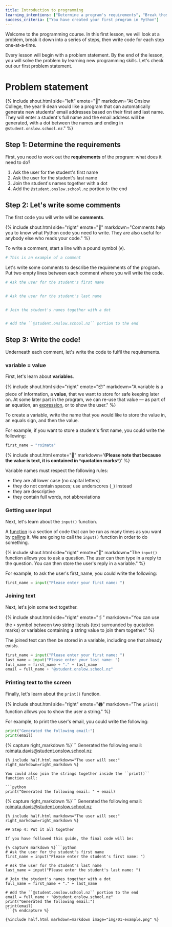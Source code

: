 ```yaml
---
title: Introduction to programming
learning_intentions: ["Determine a program's requirements", "Break those requirements into a series of steps", "Write a comment for each step", "Write your first program in Python based on your comments"]
success_criteria: ["You have created your first program in Python"]
---
```


Welcome to the programming course. In this first lesson, we will look at a problem, break it down into a series of steps, then write code for each step one-at-a-time.

Every lesson will begin with a problem statement. By the end of the lesson, you will solve the problem by learning new programming skills. Let's check out our first problem statement.

# Problem statement

{% include shout.html side="left" emote="💬" markdown="At Onslow College, the year 9 dean would like a program that can automatically generate new students' email addresses based on their first and last name. They will enter a student's full name and the email address will be generated, with a dot between the names and ending in ``@student.onslow.school.nz``." %}

## Step 1: Determine the requirements

First, you need to work out the **requirements** of the program: what does it need to do?

1. Ask the user for the student's first name
2. Ask the user for the student's last name
3. Join the student's names together with a dot
4. Add the ``@student.onslow.school.nz`` portion to the end

## Step 2: Let's write some comments

The first code you will write will be **comments**.

{% include shout.html side="right" emote="💭" markdown="Comments help you to know what Python code you need to write. They are also useful for anybody else who reads your code." %}

To write a comment, start a line with a pound symbol (``#``).

```python
# This is an example of a comment
```

Let's write some comments to describe the requirements of the program. Put two empty lines between each comment where you will write the code.

```python
# Ask the user for the student's first name


# Ask the user for the student's last name


# Join the student's names together with a dot


# Add the ``@student.onslow.school.nz`` portion to the end


```

## Step 3: Write the code!

Underneath each comment, let's write the code to fulfil the requirements.

### variable = value

First, let's learn about **variables**.

{% include shout.html side="right" emote="📦" markdown="A variable is a piece of information, a **value**, that we want to store for safe keeping later on. At some later part in the program, we can re-use that value — as part of an equation, an [expression](/programming/glossary#expression), or to show the user." %}

To create a variable, write the name that you would like to store the value in, an equals sign, and then the value.

For example, if you want to store a student's first name, you could write the following:

```python
first_name = "roimata"
```

{% include shout.html emote="🚨" markdown='**(Please note that because the value is text, it is contained in ``"``quotation marks``"``)**' %}

Variable names must respect the following rules:

- they are all lower case (no capital letters)
- they do not contain spaces; use underscores (``_``) instead
- they are descriptive
- they contain full words, not abbreviations

### Getting user input

Next, let's learn about the ``input()`` function.

A [function](/programming/glossary#function) is a section of code that can be run as many times as you want by [calling](/programming/glossary#call) it. We are going to call the ``input()`` function in order to do something.

{% include shout.html side="right" emote="🙋" markdown="The ``input()`` function allows you to ask a question. The user can then type in a reply to the question. You can then store the user's reply in a variable." %}

For example, to ask the user's first_name, you could write the following:

```python
first_name = input("Please enter your first name: ")
```

### Joining text

Next, let's join some text together.

{% include shout.html side="right" emote="🖇" markdown="You can use the ``+`` symbol between two [string](/programming/glossary#string) [literals](/programming/glossary#literal) (text surrounded by quotation marks) or variables containing a string value to join them together." %}

The joined text can then be stored in a variable, including one that already exists.

```python
first_name = input("Please enter your first name: ")
last_name = input("Please enter your last name: ")
full_name = first_name + "." + last_name
email = full_name + "@student.onslow.school.nz"
```

### Printing text to the screen

Finally, let's learn about the ``print()`` function.

{% include shout.html side="right" emote="🖨️" markdown="The ``print()`` function allows you to show the user a string." %}

For example, to print the user's email, you could write the following:

```python
print("Generated the following email:")
print(email)
```

{% capture right_markdown %}```
Generated the following email:
roimata.davis@student.onslow.school.nz
```{% endcapture %}
{% include half.html markdown="The user will see:" right_markdown=right_markdown %}

You could also join the strings together inside the ``print()`` function call:

```python
print("Generated the following email: " + email)
```

{% capture right_markdown %}```
Generated the following email: roimata.davis@student.onslow.school.nz
```{% endcapture %}
{% include half.html markdown="The user will see:" right_markdown=right_markdown %}

## Step 4: Put it all together

If you have followed this guide, the final code will be:

{% capture markdown %}```python
# Ask the user for the student's first name
first_name = input("Please enter the student's first name: ")

# Ask the user for the student's last name
last_name = input("Please enter the student's last name: ")

# Join the student's names together with a dot
full_name = first_name + "." + last_name

# Add the ``@student.onslow.school.nz`` portion to the end
email = full_name + "@student.onslow.school.nz"
print("Generated the following email:")
print(email)
```{% endcapture %}

{%include half.html markdown=markdown image="img/01-example.png" %}